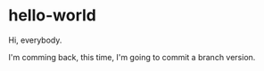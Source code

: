 hello-world
===========

Hi, everybody. 

I'm comming back, this time, I'm going to commit a branch version.
